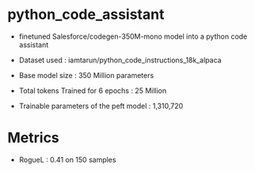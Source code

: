 # python_code_assistant

- finetuned Salesforce/codegen-350M-mono model into a python code assistant 

- Dataset used : iamtarun/python_code_instructions_18k_alpaca

- Base model size : 350 Million parameters 

- Total tokens Trained for 6 epochs : 25 Million 

- Trainable parameters of the peft model : 1,310,720


# Metrics 
- RogueL : 0.41 on 150 samples
